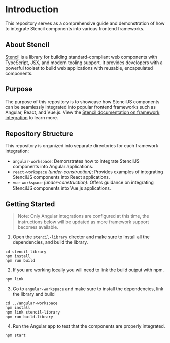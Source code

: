 # Introduction

This repository serves as a comprehensive guide and demonstration of how to integrate Stencil components into various frontend frameworks.

## About Stencil

[Stencil](https://stenciljs.com/docs/introduction) is a library for building standard-compliant web components with TypeScript, JSX, and modern tooling support. It provides developers with a powerful toolset to build web applications with reusable, encapsulated components.

## Purpose

The purpose of this repository is to showcase how StencilJS components can be seamlessly integrated into popular frontend frameworks such as Angular, React, and Vue.js. View the [Stencil documentation on framework integration](https://stenciljs.com/docs/overview) to learn more.

## Repository Structure

This repository is organized into separate directories for each framework integration:

- `angular-workspace`: Demonstrates how to integrate StencilJS components into Angular applications.
- `react-workspace` _(under-construction)_: Provides examples of integrating StencilJS components into React applications.
- `vue-workspace` _(under-construction)_: Offers guidance on integrating StencilJS components into Vue.js applications.

## Getting Started

> Note: Only Angular integrations are configured at this time, the instructions below will be updated as more framework support becomes available.

1. Open the `stencil-library` director and make sure to install all the dependencies, and build the library.

```console
cd stencil-library
npm install
npm run build
```

2. If you are working locally you will need to link the build output with npm.

```console
npm link
```

3. Go to `angular-workspace` and make sure to install the dependencies, link the library and build

```console
cd ../angular-workspace
npm install
npm link stencil-library
npm run build.library
```

4. Run the Angular app to test that the components are properly integrated.

```console
npm start
```
